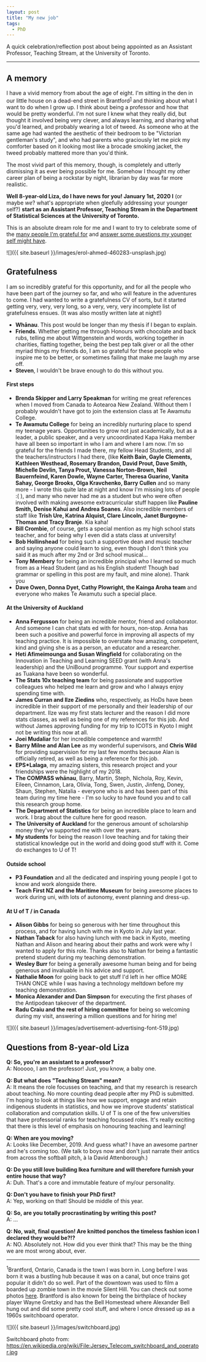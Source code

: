 ```yaml
---
layout: post
title: "My new job"
tags:
  - PhD
---
```


A quick celebration/reflection post about being appointed as an Assistant Professor, Teaching Stream, at the University of Toronto.

---

## A memory

I have a vivid memory from about the age of eight. I'm sitting in the den in our little house on a dead-end street in Brantford<sup>[1](#myfootnote1)</sup> and thinking about what I want to do when I grow up. I think about being a professor and how that would be pretty wonderful. I'm not sure I knew what they really did, but thought it involved being very clever, and always learning, and sharing what you'd learned, and probably wearing a lot of tweed. As someone who at the same age had wanted the aesthetic of their bedroom to be "Victorian gentleman's study", and who had parents who graciously let me pick my comforter based on it looking most like a brocade smoking jacket, the tweed probably mattered more than you'd think.

The most vivid part of this memory, though, is completely and utterly dismissing it as ever being possible for me.  Somehow I thought my other career plan of being a rockstar by night, librarian by day was far more realistic.

**Well 8-year-old Liza, do I have news for you! January 1st, 2020 I** (or maybe *we*? what's appropriate when gleefully addressing your younger self?) **start as an Assistant Professor, Teaching Stream in the Department of Statistical Sciences at the University of Toronto.**

This is an absolute dream role for me and I want to try to celebrate some of the [many people I'm grateful for](#gratefulness) and [answer some questions my younger self might have](#questions).

![]({{ site.baseurl }}/images/erol-ahmed-460283-unsplash.jpg)

## <a name="gratefulness"></a>Gratefulness

I am so incredibly grateful for this opportunity, and for all the people who have been part of the journey so far, and who will feature in the adventures to come. I had wanted to write a gratefulness CV of sorts, but it started getting very, very, very long, so a very, very, very incomplete list of gratefulness ensues. (It was also mostly written late at night!)

- **Whānau**. This post would be longer than my thesis if I began to explain.
- **Friends**. Whether getting me through Honours with chocolate and back rubs, telling me about Wittgenstein and words, working together in charities, flatting together, being the best pep talk giver or all the other myriad things my friends do, I am so grateful for these people who inspire me to be better, or sometimes failing that make me laugh my arse off.
- **Steven**, I wouldn't be brave enough to do this without you.

#### First steps
- **Brenda Skipper and Larry Speakman** for writing me great references when I moved from Canada to Aotearoa New Zealand. Without them I probably wouldn't have got to join the extension class at Te Awamutu College.
- **Te Awamutu College** for being an incredibly nurturing place to spend my teenage years. Opportunities to grow not just academically, but as a leader, a public speaker, and a very uncoordinated Kapa Haka member have all been so important in who I am and where I am now. I'm so grateful for the friends I made there, my fellow Head Students, and all the teachers/instructors I had there, (like **Keith Bain, Gayle Clements, Kathleen Westhead, Rosemary Brandon, David Prout, Dave Smith, Michelle Devlin, Tanya Prout, Vanessa Norton-Brown, Neil Bauernfeind, Karen Dowle, Wayne Carter, Theresa Guarino, Vanita Sahay, George Brooks, Olga Kravchenko, Barry Cullen** and so many more - I wrote this quite late at night and know I'm missing lots of people :( ), and many who never had me as a student but who were often involved with making awesome  extracurricular stuff happen like **Pauline Smith, Denise Kahui and Andrea Soanes**. Also incredible members of staff like **Trish Ure, Katrina Alquist, Clare Lincoln, Janet Burgoyne-Thomas and Tracy Branje**. Kia kaha!
- **Bill Crombie**, of course, gets a special mention as my high school stats teacher, and for being why I even did a stats class at university!
- **Bob Hollinshead** for being such a supportive dean and music teacher and saying anyone could learn to sing, even though I don't think you said it as much after my 2nd or 3rd school musical...
- **Tony Membery** for being an incredible principal who I learned so much from as a Head Student (and as his English student! Though bad grammar or spelling in this post are my fault, and mine alone). Thank you
- **Dave Owen, Donna Dyet, Cathy Plowright, the Kainga Aroha team** and everyone who makes Te Awamutu such a special place.

#### At the University of Auckland
- **Anna Fergusson** for being an incredible mentor, friend and collaborator. And someone I can chat stats ed with for hours, non-stop. Anna has been such a positive and powerful force in improving all aspects of my teaching practice. It is impossible to overstate how amazing, competent, kind and giving she is as a person, an educator and a researcher.
- **Heti Afimeimounga and Susan Wingfield** for collaborating on the Innovation in Teaching and Learning SEED grant (with Anna's leadership) and the UniBound programme. Your support and expertise as Tuakana have been so wonderful.
- **The Stats 10x teaching team** for being passionate and supportive colleagues who helped me learn and grow and who I always enjoy spending time with.
- **James Curran and Ilze Ziedins** who, respectively, as HoDs have been incredible in their support of me personally and their leadership of our department. Ilze was my first stats lecturer and the reason I did more stats classes, as well as being one of my references for this job. And without James approving funding for my trip to ICOTS in Kyoto I might not be writing this now at all.
- **Joei Mudaliar** for her incredible competence and warmth!
- **Barry Milne and Alan Lee** as my wonderful supervisors, and **Chris Wild** for providing supervision for my last few months because Alan is officially retired, as well as being a reference for this job.
- **EPS*Lalaga**, my amazing sisters, this research project and your friendships were the highlight of my 2018.
- **The COMPASS whānau**, Barry, Martin, Steph, Nichola, Roy, Kevin, Eileen, Cinnamon, Lara, Olivia, Tong, Swen, Justin, Jinfeng, Doney, Shaun, Stephen, Natalia - everyone who is and has been part of this team during my time here - I'm so lucky to have found you and to call this research group home.
- **The Department of Statistics** for being an incredible place to learn and work. I brag about the culture here for good reason.
- **The University of Auckland** for the generous amount of scholarship money they've supported me with over the years.
- **My students** for being the reason I love teaching and for taking their statistical knowledge out in the world and doing good stuff with it. Come do exchanges to U of T!

#### Outside school
- **P3 Foundation** and all the dedicated and inspiring young people I got to know and work alongside there.
- **Teach First NZ and the Maritime Museum** for being awesome places to work during uni, with lots of autonomy, event planning and dress-up.


#### At U of T / in Canada
- **Alison Gibbs** for being so generous with her time throughout this process, and for having lunch with me in Kyoto in July last year.
- **Nathan Taback** for also having lunch with me back in Kyoto, meeting Nathan and Alison and hearing about their paths and work were why I wanted to apply for this role. Thanks also to Nathan for being a fantastic pretend student during my teaching demonstration.
- **Wesley Burr** for being a generally awesome human being and for being generous and invaluable in his advice and support.
- **Nathalie Moon** for going back to get stuff I'd left in her office MORE THAN ONCE while I was having a technology meltdown before my teaching demonstration.
- **Monica Alexander and Dan Simpson** for executing the first phases of the Antipodean takeover of the department.
- **Radu Craiu and the rest of hiring committee** for being so  welcoming during my visit, answering a million questions and for hiring me!

![]({{ site.baseurl }}/images/advertisement-advertising-font-519.jpg)

## <a name="questions"></a>Questions from 8-year-old Liza

**Q: So, you're an assistant to a professor?**  
A: Nooooo, I am the professor! Just, you know, a baby one.

**Q: But what does "Teaching Stream" mean?**  
A: It means the role focusses on teaching, and that my research is research about teaching. No more counting dead people after my PhD is submitted. I'm hoping to look at things like how we support, engage and retain indigenous students in statistics, and how we improve students' statistical collaboration and computation skills. U of T is one of the few universities that have professorial ranks for teaching focussed roles. It's really exciting that there is this level of emphasis on honouring teaching and learning!

**Q: When are you moving?**  
A: Looks like December, 2019. And guess what? I have an awesome partner and he's coming too. (We talk to boys now and don't just narrate their antics from across the softball pitch, à la David Attenborough.)

**Q: Do you still love building Ikea furniture and will therefore furnish your entire house that way?**  
A: Duh. That's a core and immutable feature of my/our personality.

**Q: Don't you have to finish your PhD first?**  
A: Yep, working on that! Should be middle of this year.

**Q: So, are you totally procrastinating by writing this post?**  
A: ...

**Q: No, wait, final question! Are knitted ponchos the timeless fashion icon I declared they would be?!?**  
A: NO. Absolutely not. How did you ever think that? This may be the thing we are most wrong about, ever.

___

<a name="myfootnote1"><sup>1</sup></a>Brantford, Ontario, Canada is the town I was born in. Long before I was born it was a bustling hub because it was on a canal, but once trains got popular it didn't do so well. Part of the downtown was used to film a boarded up zombie town in the movie Silent Hill. You can check out some photos [here](https://www.flickr.com/photos/peej0e/241237655/in/photostream/). Brantford is also known for being the birthplace of hockey player Wayne Gretzky and has the Bell Homestead where Alexander Bell hung out and did some pretty cool stuff, and where I once dressed up as a 1960s switchboard operator.

![]({{ site.baseurl }}/images/switchboard.jpg)

Switchboard photo from: https://en.wikipedia.org/wiki/File:Jersey_Telecom_switchboard_and_operator.jpg
